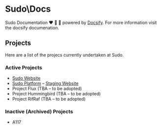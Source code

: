 # Sudo\Docs

Sudo Documentation ❤️ 🎉 💯 powered by <a href="https://docsify.js.org/#/">Docsify</a>. For more information visit the docsify documenation.

## Projects

Here are a list of the projecs currently undertaken at Sudo.

### Active Projects 

- [Sudo Website](http://sudo.org.au)
- [Sudo Platform](http://platform.sudo.org.au) – [Staging Website](http://staging.platform.sudo.org.au)
- Project Flux (TBA – to be adopted)
- Project Hummingbird (TBA – to be adopted)
- Project RifRaf (TBA – to be adopted)

### Inactive (Archived) Projects

- A117
